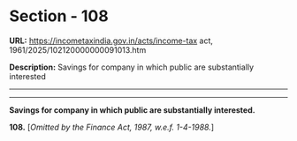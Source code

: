 # Section - 108

**URL:** https://incometaxindia.gov.in/acts/income-tax act, 1961/2025/102120000000091013.htm

**Description:** Savings for company in which public are substantially interested

---

****

**Savings for company in which public are substantially interested.**

**108.** [_Omitted by the Finance Act, 1987, w.e.f. 1-4-1988._]